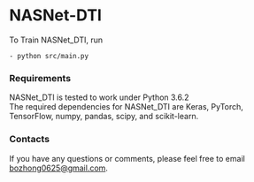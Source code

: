 # NASNet-DTI

To Train NASNet_DTI, run

    - python src/main.py 

### Requirements
NASNet_DTI is tested to work under Python 3.6.2  
The required dependencies for NASNet_DTI are Keras, PyTorch, TensorFlow, numpy, pandas, scipy, and scikit-learn.

### Contacts
If you have any questions or comments, please feel free to email bozhong0625@gmail.com.
